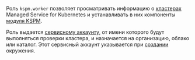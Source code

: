 Роль `kspm.worker` позволяет просматривать информацию о [кластерах](../../managed-kubernetes/concepts/index.md#kubernetes-cluster) Managed Service for Kubernetes и устанавливать в них компоненты [модуля KSPM](../../security-deck/concepts/kspm.md).

Роль выдается [сервисному аккаунту](../../iam/concepts/users/service-accounts.md), от имени которого будут выполняться проверки кластера, и назначается на организацию, облако или каталог. Этот сервисный аккаунт указывается при [создании](../../security-deck/operations/workspaces/create.md) окружения.
